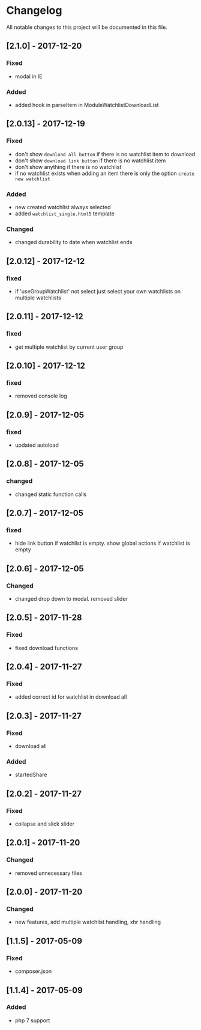 # Changelog
All notable changes to this project will be documented in this file.

## [2.1.0] - 2017-12-20

### Fixed
- modal in IE

### Added
- added hook in parseItem in ModuleWatchlistDownloadList

## [2.0.13] - 2017-12-19

### Fixed
- don't show `download all button` if there is no watchlist item to download
- don't show `download link button` if there is no watchlist item
- don't show anything if there is no watchlist
- if no watchlist exists when adding an item there is only the option `create new watchlist`

### Added
- new created watchlist always selected
- added `watchlist_single.html5` template

### Changed
- changed durability to date when watchlist ends

## [2.0.12] - 2017-12-12

### fixed
- if 'useGroupWatchlist' not select just select your own watchlists on multiple watchlists

## [2.0.11] - 2017-12-12

### fixed
- get multiple watchlist by current user group

## [2.0.10] - 2017-12-12

### fixed
- removed console log

## [2.0.9] - 2017-12-05

### fixed
- updated autoload 

## [2.0.8] - 2017-12-05

### changed
- changed static function calls

## [2.0.7] - 2017-12-05

### fixed
- hide link button if watchlist is empty. show global actions if watchlist is empty

## [2.0.6] - 2017-12-05

### Changed
- changed drop down to modal. removed slider

## [2.0.5] - 2017-11-28

### Fixed
- fixed download functions 

## [2.0.4] - 2017-11-27

### Fixed
- added correct id for watchlist in download all 

## [2.0.3] - 2017-11-27

### Fixed
- download all

### Added
- startedShare

## [2.0.2] - 2017-11-27

### Fixed
- collapse and slick slider

## [2.0.1] - 2017-11-20

### Changed
- removed unnecessary files

## [2.0.0] - 2017-11-20

### Changed
- new features, add multiple watchlist handling, xhr handling

## [1.1.5] - 2017-05-09

### Fixed
- composer.json

## [1.1.4] - 2017-05-09

### Added
- php 7 support

